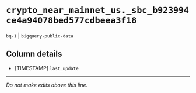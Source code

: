 # `crypto_near_mainnet_us._sbc_b923994ce4a94078bed577cdbeea3f18`
`bq-1` | `bigquery-public-data`

## Column details
* [TIMESTAMP] `last_update`

-------------------------------------------------------------------------------
*Do not make edits above this line.*
